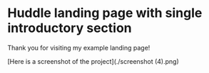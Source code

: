 # Huddle landing page with single introductory section

Thank you for visiting my example landing page!

[Here is a screenshot of the project](./screenshot (4).png)
